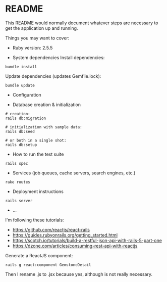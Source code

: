 # README

This README would normally document whatever steps are necessary to get the
application up and running.

Things you may want to cover:

* Ruby version: 2.5.5

* System dependencies
Install dependencies:
```shell
bundle install
```

Update dependencies (updates Gemfile.lock):
```shell
bundle update
```

* Configuration

* Database creation & initialization
```shell
# creation:
rails db:migration

# initialization with sample data:
rails db:seed

# or both in a single shot:
rails db:setup
```

* How to run the test suite
```shell
rails spec
```

* Services (job queues, cache servers, search engines, etc.)

```shell
rake routes
```

* Deployment instructions
```shell
rails server
```

* ...


I'm following these tutorials:

* https://github.com/reactjs/react-rails
* https://guides.rubyonrails.org/getting_started.html
* https://scotch.io/tutorials/build-a-restful-json-api-with-rails-5-part-one
* https://dzone.com/articles/consuming-rest-api-with-reactjs


Generate a ReactJS component:

```shell
rails g react:component GemstoneDetail
```
Then I rename .js to .jsx because yes, although is not really necessary.
